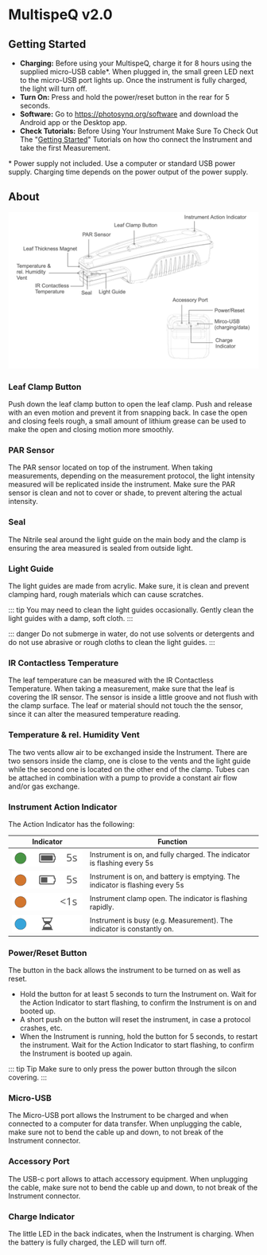 # MultispeQ v2.0

## Getting Started

+ **Charging:** Before using your MultispeQ, charge it for 8 hours using the supplied micro-USB cable\*. When plugged in, the small green LED next to the micro-USB port lights up. Once the instrument is fully charged, the light will turn off.
+ **Turn On:** Press and hold the power/reset button in the rear for 5 seconds.
+ **Software:** Go to <https://photosynq.org/software> and download the Android app or the Desktop app.
+ **Check Tutorials:** Before Using Your Instrument Make Sure To Check Out The "[Getting Started](../tutorials/getting-started.md)" Tutorials on how tho connect the Instrument and take the first Measurement.

\* Power supply not included. Use a computer or standard USB power supply. Charging time depends on the power output of the power supply.

## About

![MultispeQ v2.0 side and back view](./images/multispeq-v2.0-views.png)

### Leaf Clamp Button

Push down the leaf clamp button to open the leaf clamp. Push and release with an even motion and prevent it from snapping back. In case the open and closing feels rough, a small amount of lithium grease can be used to make the open and closing motion more smoothly.

### PAR Sensor

The PAR sensor located on top of the instrument. When taking measurements, depending on the measurement protocol, the light intensity measured will be replicated inside the instrument. Make sure the PAR sensor is clean and not to cover or shade, to prevent altering the actual intensity. 

### Seal

The Nitrile seal around the light guide on the main body and the clamp is ensuring the area measured is sealed from outside light. 

### Light Guide

The light guides are made from acrylic. Make sure, it is clean and prevent clamping hard, rough materials which can cause scratches.

::: tip
You may need to clean the light guides occasionally. Gently clean the light guides with a damp, soft cloth.
:::

::: danger
Do not submerge in water, do not use solvents or detergents and do not use abrasive or rough cloths to clean the light guides.
:::

### IR Contactless Temperature

The leaf temperature can be measured with the IR Contactless Temperature. When taking a measurement, make sure that the leaf is covering the IR sensor. The sensor is inside a little groove and not flush with the clamp surface. The leaf or material should not touch the the sensor, since it can alter the measured temperature reading.

### Temperature & rel. Humidity Vent

The two vents allow air to be exchanged inside the Instrument. There are two sensors inside the clamp, one is close to the vents and the light guide while the second one is located on the other end of the clamp. Tubes can be attached in combination with a pump to provide a constant air flow and/or gas exchange.

### Instrument Action Indicator

The Action Indicator has the following:

| Indicator | Function |
| --------- | -------- |
| ![Instrument idle and fully charged](./images/indicator-idle-full.svg) | Instrument is on, and fully charged. The indicator is flashing every 5s |
| ![Instrument idle and battery not fully charged](./images/indicator-idle-empty.svg) | Instrument is on, and battery is emptying. The indicator is flashing every 5s |
| ![Instrument clamp open](./images/indicator-clamp-open.svg) | Instrument clamp open. The indicator is flashing rapidly. |
| ![Instrument busy](./images/indicator-busy.svg) | Instrument is busy (e.g. Measurement). The indicator is constantly on. |

### Power/Reset Button

The button in the back allows the instrument to be turned on as well as reset.

+ Hold the button for at least 5 seconds to turn the Instrument on. Wait for the Action Indicator to start flashing, to confirm the Instrument is on and booted up.
+ A short push on the button will reset the instrument, in case a protocol crashes, etc.
+ When the Instrument is running, hold the button for 5 seconds, to restart the instrument. Wait for the Action Indicator to start flashing, to confirm the Instrument is booted up again.

::: tip Tip
  Make sure to only press the power button through the silcon covering.
:::

### Micro-USB

The Micro-USB port allows the Instrument to be charged and when connected to a computer for data transfer. When unplugging the cable, make sure not to bend the cable up and down, to not break of the Instrument connector.

### Accessory Port

The USB-c port allows to attach accessory equipment. When unplugging the cable, make sure not to bend the cable up and down, to not break of the Instrument connector.

### Charge Indicator

The little LED in the back indicates, when the Instrument is charging. When the battery is fully charged, the LED will turn off.
